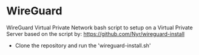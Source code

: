 # WireGuard
WireGuard Virtual Private Network bash script to setup on a Virtual Private Server based on the script by: https://github.com/Nyr/wireguard-install

- Clone the repository and run the 'wireguard-install.sh'
